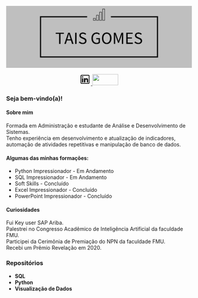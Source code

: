 ![Capa](https://github.com/TaisGomes0/TaisGomes0/blob/main/CapaCinza.png)
<p align=center> 
  <a href = "https://www.linkedin.com/in/taisgomes0/"><img src="LogoIn.png" width = 30px> </a>
  <a href = "mailto:taisoliveira8220@gmail.com"> <img src="https://img.shields.io/badge/-Gmail-%23333?style=for-the-badge&logo=gmail&logoColor=white" target="_blank" height = 30px width = 70px></a> 
</p>

### Seja bem-vindo(a)!
#### Sobre mim
Formada em Administração e estudante de Análise e Desenvolvimento de Sistemas.  <br>
Tenho experiência em desenvolvimento e atualização de indicadores, automação de atividades repetitivas e manipulação de banco de dados.  <br>

#### Algumas das minhas formações:
- Python Impressionador - Em Andamento
- SQL Impressionador - Em Andamento
- Soft Skills - Concluído
- Excel Impressionador - Concluído 
- PowerPoint Impressionador - Concluído 

#### Curiosidades
Fui Key user SAP Ariba. <br>
Palestrei no Congresso Acadêmico de Inteligência Artificial da faculdade FMU. <br>
Participei da Cerimônia de Premiação do NPN da faculdade FMU. <br>
Recebi um Prêmio Revelação em 2020. <br> 
 
### Repositórios
- <b>SQL</b>
- <b>Python</b>
- <b>Visualização de Dados</b>
  
